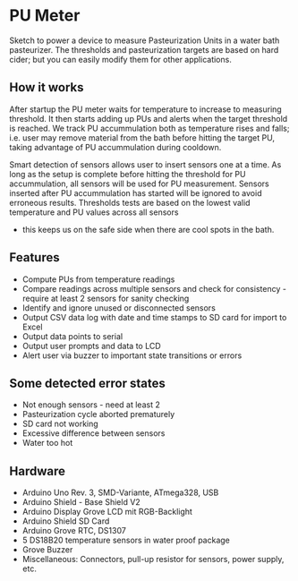 # PU Meter
Sketch to power a device to measure Pasteurization Units in a water bath pasteurizer. 
The thresholds and pasteurization targets are based on hard cider; but you can easily modify them for other applications.

## How it works
After startup the PU meter waits for temperature to increase to measuring threshold. It then starts adding up PUs and alerts
when the target threshold is reached. We track PU accummulation both as temperature rises and falls; i.e. user may remove
material from the bath before hitting the target PU, taking advantage of PU accummulation during cooldown.

Smart detection of sensors allows user to insert sensors one at a time. As long as the setup is complete before hitting the 
threshold for PU accummulation, all sensors will be used for PU measurement. Sensors inserted after PU accummulation has started will be ignored to avoid erroneous results. Thresholds tests are based on the lowest valid temperature and PU values across all sensors
- this keeps us on the safe side when there are cool spots in the bath.

## Features
* Compute PUs from temperature readings
* Compare readings across multiple sensors and check for consistency - require at least 2 sensors for sanity checking
* Identify and ignore unused or disconnected sensors
* Output CSV data log with date and time stamps to SD card for import to Excel
* Output data points to serial
* Output user prompts and data to LCD
* Alert user via buzzer to important state transitions or errors

## Some detected error states
* Not enough sensors - need at least 2
* Pasteurization cycle aborted prematurely 
* SD card not working
* Excessive difference between sensors
* Water too hot

## Hardware
* Arduino Uno Rev. 3, SMD-Variante, ATmega328, USB
* Arduino Shield - Base Shield V2
* Arduino Display Grove LCD mit RGB-Backlight
* Arduino Shield SD Card
* Arduino Grove RTC, DS1307
* 5 DS18B20 temperature sensors in water proof package
* Grove Buzzer
* Miscellaneous: Connectors, pull-up resistor for sensors, power supply, etc.
